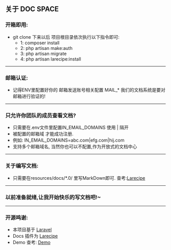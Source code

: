 
## 关于 DOC SPACE 

### 开箱即用:
- git clone 下来以后 项目根目录依次执行以下指令即可:
    - 1: composer install
    - 2: php artisan make:auth
    - 3: php artisan migrate
    - 4: php artisan larecipe:install
------
### 邮箱认证:
- 记得ENV里配置好你的 邮箱发送账号相关配置 MAIL_* 我们的文档系统是要对邮箱进行验证的!
------

### 只允许你团队的成员查看文档?
- 只需要在.env文件里配置IN_EMAIL_DOMAINS 使用 | 隔开
- 被配置的邮箱域 才能成功注册.
- 例如: IN_EMAIL_DOMAINS=abc.com|efg.com|hij.com
- 支持多个邮箱域名, 当然你也可以不配置,作为开放式的文档中心

------
### 关于编写文档:
- 只需要在resources/docs/*.0/ 里写MarkDown即可. 查考:[Larecipe](https://larecipe.binarytorch.com.my/docs/1.0/overview)

------

### 以前准备就绪,让我开始快乐的写文档吧!~

------

### 开源鸣谢:

- 本项目基于 [Laravel](https://laravel.com/) 
- Docs 插件为 [Larecipe](https://larecipe.binarytorch.com.my/docs/1.0/overview)
- Demo 查考: [Demo](https://larecipe.binarytorch.com.my/docs/1.0/overview)